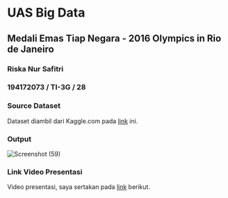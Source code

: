# UAS Big Data 
## Medali Emas Tiap Negara - 2016 Olympics in Rio de Janeiro

### Riska Nur Safitri
### 194172073 / TI-3G / 28

### Source Dataset
Dataset diambil dari Kaggle.com pada [link](https://www.kaggle.com/datasets/rio2016/olympic-games) ini.

### Output
![Screenshot (59)](https://user-images.githubusercontent.com/76136144/176218436-7938b625-8bf9-4031-a289-d0e4d1c8079f.png)

### Link Video Presentasi
Video presentasi, saya sertakan pada [link](https://drive.google.com/file/d/1pT97AISmekwSkaLd09VMZMw4JofWviw8/view?usp=sharing) berikut.
